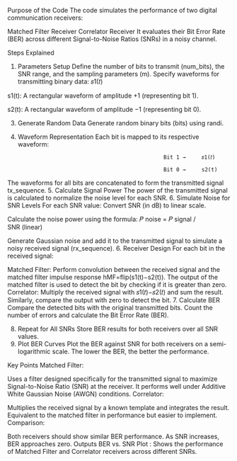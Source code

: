 Purpose of the Code
The code simulates the performance of two digital communication receivers:

Matched Filter Receiver
Correlator Receiver
It evaluates their Bit Error Rate (BER) across different Signal-to-Noise Ratios (SNRs) in a noisy channel.

Steps Explained
1. Parameters Setup
Define the number of bits to transmit (num_bits), the SNR range, and the sampling parameters (m).
Specify waveforms for transmitting binary data:
𝑠1(𝑡)

s1(t): A rectangular waveform of amplitude +1 (representing bit 1).


s2(t): A rectangular waveform of amplitude −1 (representing bit 0).

3. Generate Random Data
Generate random binary bits (bits) using randi.
4. Waveform Representation
Each bit is mapped to its respective waveform:

                                                     Bit 1 →     𝑠1(𝑡)

                                                     Bit 0 →     s2(t)

The waveforms for all bits are concatenated to form the transmitted signal tx_sequence.
5. Calculate Signal Power
The power of the transmitted signal is calculated to normalize the noise level for each SNR.
6. Simulate Noise for SNR Levels
For each SNR value:
Convert SNR (in dB) to linear scale.

Calculate the noise power using the formula:
                                                       𝑃 noise = 𝑃 signal / SNR (linear)

Generate Gaussian noise and add it to the transmitted signal to simulate a noisy received signal (rx_sequence).
6. Receiver Design
For each bit in the received signal:

Matched Filter:
Perform convolution between the received signal and the matched filter impulse response 
                                                        hMF=flip(s1(t)−s2(t)).
The output of the matched filter is used to detect the bit by checking if it is greater than zero.
Correlator:
Multiply the received signal with 
                                                          𝑠1(𝑡)−𝑠2(𝑡)
 and sum the result.
                                        Similarly, compare the output with zero to detect the bit.
7. Calculate BER
              Compare the detected bits with the original transmitted bits.
              Count the number of errors and calculate the Bit Error Rate (BER).


8. Repeat for All SNRs
          Store BER results for both receivers over all SNR values.
9. Plot BER Curves
         Plot the BER against SNR for both receivers on a semi-logarithmic scale.
          The lower the BER, the better the performance.



Key Points
Matched Filter:

Uses a filter designed specifically for the transmitted signal to maximize Signal-to-Noise Ratio (SNR) at the receiver.
It performs well under Additive White Gaussian Noise (AWGN) conditions.
Correlator:

Multiplies the received signal by a known template and integrates the result.
Equivalent to the matched filter in performance but easier to implement.
Comparison:

Both receivers should show similar BER performance.
As SNR increases, BER approaches zero.
Outputs
BER vs. SNR Plot : 
Shows the performance of Matched Filter and Correlator receivers across different SNRs.
